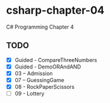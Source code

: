 # csharp-chapter-04
C# Programming Chapter 4

## TODO
- [X] Guided - CompareThreeNumbers
- [X] Guided - DemoORAndAND
- [X] 03 – Admission
- [X] 07 – GuessingGame
- [X] 08 - RockPaperScissors
- [ ] 09 - Lottery
